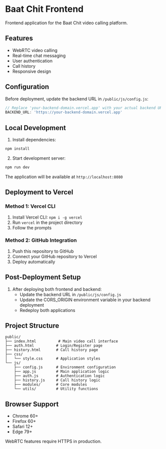 # Baat Chit Frontend

Frontend application for the Baat Chit video calling platform.

## Features

- WebRTC video calling
- Real-time chat messaging
- User authentication
- Call history
- Responsive design

## Configuration

Before deployment, update the backend URL in `/public/js/config.js`:

```javascript
// Replace 'your-backend-domain.vercel.app' with your actual backend URL
BACKEND_URL: 'https://your-backend-domain.vercel.app'
```

## Local Development

1. Install dependencies:
```bash
npm install
```

2. Start development server:
```bash
npm run dev
```

The application will be available at `http://localhost:8080`

## Deployment to Vercel

### Method 1: Vercel CLI
1. Install Vercel CLI: `npm i -g vercel`
2. Run `vercel` in the project directory
3. Follow the prompts

### Method 2: GitHub Integration
1. Push this repository to GitHub
2. Connect your GitHub repository to Vercel
3. Deploy automatically

## Post-Deployment Setup

1. After deploying both frontend and backend:
   - Update the backend URL in `/public/js/config.js`
   - Update the CORS_ORIGIN environment variable in your backend deployment
   - Redeploy both applications

## Project Structure

```
public/
├── index.html          # Main video call interface
├── auth.html          # Login/Register page
├── history.html       # Call history page
├── css/
│   └── style.css      # Application styles
└── js/
    ├── config.js      # Environment configuration
    ├── app.js         # Main application logic
    ├── auth.js        # Authentication logic
    ├── history.js     # Call history logic
    ├── modules/       # Core modules
    └── utils/         # Utility functions
```

## Browser Support

- Chrome 60+
- Firefox 60+
- Safari 12+
- Edge 79+

WebRTC features require HTTPS in production.
